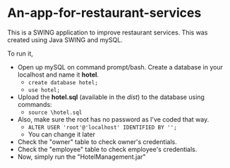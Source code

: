 # An-app-for-restaurant-services

This is a SWING application to improve restaurant services. This was created using Java SWING and mySQL. 

To run it, 
 - Open up mySQL on command prompt/bash. Create a database in your localhost and name it **hotel**.
    - `create database hotel;`
    - `use hotel;`
 - Upload the **hotel.sql** (available in the *dist*) to the database using commands:
   - `source \hotel.sql`
 - Also, make sure the root has no password as I've coded that way. 
   - `ALTER USER 'root'@'localhost' IDENTIFIED BY '';`
   - You can change it later
 - Check the "owner" table to check owner's credentials.
 - Check the "employee" table to check employee's credentials.
 - Now, simply run the "HotelManagement.jar"
 
  
 
 
